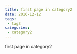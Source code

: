 ```yaml
---
title: first page in category2
date: 2016-12-12
tags:
 - tag3
categories: 
 - category2
---
```


first page in category2